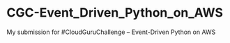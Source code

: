 # CGC-Event_Driven_Python_on_AWS
My submission for #CloudGuruChallenge – Event-Driven Python on AWS
